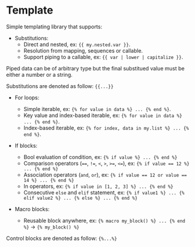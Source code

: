 # Template

Simple templating library that supports:

- Substitutions:
  - Direct and nested, ex: `{{ my.nested.var }}`.
  - Resolution from mapping, sequences or callable.
  - Support piping to a callable, ex: `{{ var | lower | capitalize }}`.

Piped data can be of arbitrary type but the final substitued value must be either a number or a string.

Substitutions are denoted as follow: `{{...}}`

- For loops:

  - Simple iterable, ex: `{% for value in data %} ... {% end %}`.
  - Key value and index-based iterable, ex: `{% for value in data %} ... {% end %}`.
  - Index-based iterable, ex: `{% for index, data in my.list %} ... {% end %}`.

- If blocks:

  - Bool evaluation of condition, ex: `{% if value %} ... {% end %}`
  - Comparison operators (`==`, `!=`, `<`, `>`, `>=`, `<=`), ex: `{% if value == 12 %} ... {% end %}`
  - Association operators (`and`, `or`), ex: `{% if value == 12 or value == 14 %} ... {% end %}`
  - In operators, ex: `{% if value in [1, 2, 3] %} ... {% end %}`
  - Consecutive `else` and `elif` statement, ex: `{% if value1 %} ... {% elif value2 %} ... {% else %} ... {% end %}`

- Macro blocks:
  - Reusable block anywhere, ex: `{% macro my_block() %} ... {% end %}` -> `{% my_block() %}`

Control blocks are denoted as follow: `{%...%}`
